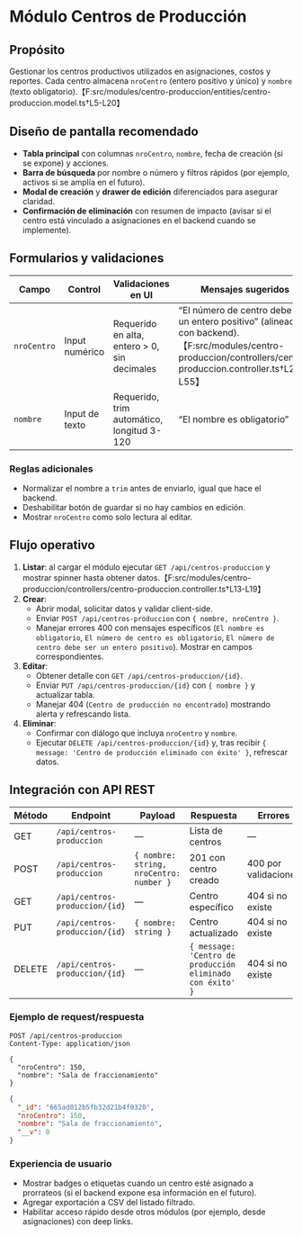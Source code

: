 # Módulo Centros de Producción

## Propósito
Gestionar los centros productivos utilizados en asignaciones, costos y reportes. Cada centro almacena `nroCentro` (entero positivo y único) y `nombre` (texto obligatorio).【F:src/modules/centro-produccion/entities/centro-produccion.model.ts†L5-L20】

## Diseño de pantalla recomendado
- **Tabla principal** con columnas `nroCentro`, `nombre`, fecha de creación (si se expone) y acciones.
- **Barra de búsqueda** por nombre o número y filtros rápidos (por ejemplo, activos si se amplía en el futuro).
- **Modal de creación** y **drawer de edición** diferenciados para asegurar claridad.
- **Confirmación de eliminación** con resumen de impacto (avisar si el centro está vinculado a asignaciones en el backend cuando se implemente).

## Formularios y validaciones
| Campo | Control | Validaciones en UI | Mensajes sugeridos |
| --- | --- | --- | --- |
| `nroCentro` | Input numérico | Requerido en alta, entero > 0, sin decimales | “El número de centro debe ser un entero positivo” (alineado con backend).【F:src/modules/centro-produccion/controllers/centro-produccion.controller.ts†L24-L55】 |
| `nombre` | Input de texto | Requerido, trim automático, longitud 3-120 | “El nombre es obligatorio” |

### Reglas adicionales
- Normalizar el nombre a `trim` antes de enviarlo, igual que hace el backend.
- Deshabilitar botón de guardar si no hay cambios en edición.
- Mostrar `nroCentro` como solo lectura al editar.

## Flujo operativo
1. **Listar**: al cargar el módulo ejecutar `GET /api/centros-produccion` y mostrar spinner hasta obtener datos.【F:src/modules/centro-produccion/controllers/centro-produccion.controller.ts†L13-L19】
2. **Crear**:
   - Abrir modal, solicitar datos y validar client-side.
   - Enviar `POST /api/centros-produccion` con `{ nombre, nroCentro }`.
   - Manejar errores 400 con mensajes específicos (`El nombre es obligatorio`, `El número de centro es obligatorio`, `El número de centro debe ser un entero positivo`). Mostrar en campos correspondientes.
3. **Editar**:
   - Obtener detalle con `GET /api/centros-produccion/{id}`.
   - Enviar `PUT /api/centros-produccion/{id}` con `{ nombre }` y actualizar tabla.
   - Manejar 404 (`Centro de producción no encontrado`) mostrando alerta y refrescando lista.
4. **Eliminar**:
   - Confirmar con diálogo que incluya `nroCentro` y `nombre`.
   - Ejecutar `DELETE /api/centros-produccion/{id}` y, tras recibir `{ message: 'Centro de producción eliminado con éxito' }`, refrescar datos.

## Integración con API REST
| Método | Endpoint | Payload | Respuesta | Errores |
| --- | --- | --- | --- | --- |
| GET | `/api/centros-produccion` | — | Lista de centros | — |
| POST | `/api/centros-produccion` | `{ nombre: string, nroCentro: number }` | 201 con centro creado | 400 por validaciones |
| GET | `/api/centros-produccion/{id}` | — | Centro específico | 404 si no existe |
| PUT | `/api/centros-produccion/{id}` | `{ nombre: string }` | Centro actualizado | 404 si no existe |
| DELETE | `/api/centros-produccion/{id}` | — | `{ message: 'Centro de producción eliminado con éxito' }` | 404 si no existe |

### Ejemplo de request/respuesta
```http
POST /api/centros-produccion
Content-Type: application/json

{
  "nroCentro": 150,
  "nombre": "Sala de fraccionamiento"
}
```
```json
{
  "_id": "665ad012b5fb32d21b4f0320",
  "nroCentro": 150,
  "nombre": "Sala de fraccionamiento",
  "__v": 0
}
```

### Experiencia de usuario
- Mostrar badges o etiquetas cuando un centro esté asignado a prorrateos (si el backend expone esa información en el futuro).
- Agregar exportación a CSV del listado filtrado.
- Habilitar acceso rápido desde otros módulos (por ejemplo, desde asignaciones) con deep links.
